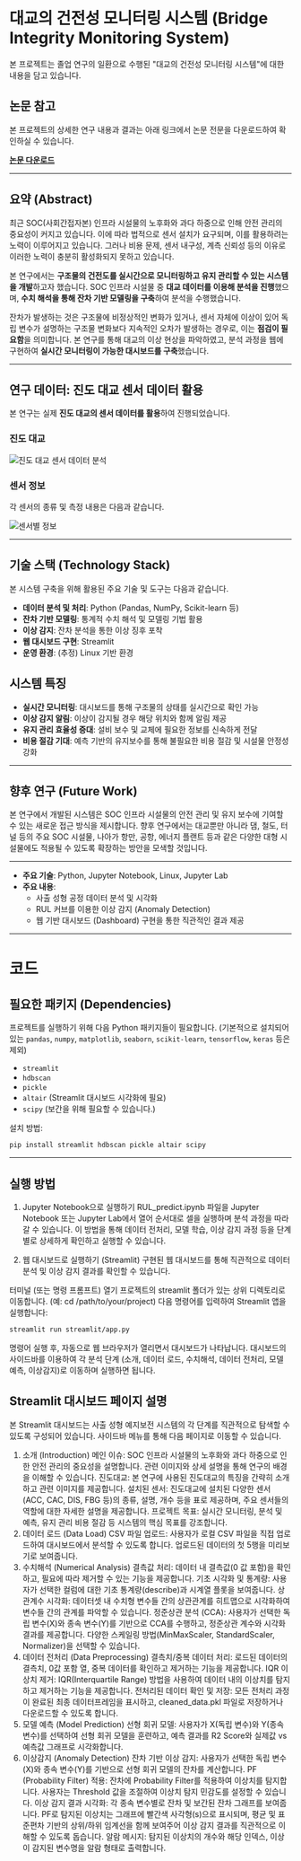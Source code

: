 # 대교의 건전성 모니터링 시스템 (Bridge Integrity Monitoring System)

본 프로젝트는 졸업 연구의 일환으로 수행된 "대교의 건전성 모니터링 시스템"에 대한 내용을 담고 있습니다.

## 논문 참고

본 프로젝트의 상세한 연구 내용과 결과는 아래 링크에서 논문 전문을 다운로드하여 확인하실 수 있습니다.

[**논문 다운로드**](https://mega.nz/file/PLAjxBjC#hQT46TQ5npG3g2bB-A7tr8Mlu99bKSgvJj4bfC04lIc)

---

## 요약 (Abstract)

최근 SOC(사회간접자본) 인프라 시설물의 노후화와 과다 하중으로 인해 안전 관리의 중요성이 커지고 있습니다. 이에 따라 법적으로 센서 설치가 요구되며, 이를 활용하려는 노력이 이루어지고 있습니다. 그러나 비용 문제, 센서 내구성, 계측 신뢰성 등의 이유로 이러한 노력이 충분히 활성화되지 못하고 있습니다.

본 연구에서는 **구조물의 건전도를 실시간으로 모니터링하고 유지 관리할 수 있는 시스템을 개발**하고자 했습니다. SOC 인프라 시설물 중 **대교 데이터를 이용해 분석을 진행**했으며, **수치 해석을 통해 잔차 기반 모델링을 구축**하여 분석을 수행했습니다.

잔차가 발생하는 것은 구조물에 비정상적인 변화가 있거나, 센서 자체에 이상이 있어 독립 변수가 설명하는 구조물 변화보다 지속적인 오차가 발생하는 경우로, 이는 **점검이 필요함**을 의미합니다. 본 연구를 통해 대교의 이상 현상을 파악하였고, 분석 과정을 웹에 구현하여 **실시간 모니터링이 가능한 대시보드를 구축**했습니다.

---

## 연구 데이터: 진도 대교 센서 데이터 활용

본 연구는 실제 **진도 대교의 센서 데이터를 활용**하여 진행되었습니다.

### 진도 대교

![진도 대교 센서 데이터 분석](https://github.com/user-attachments/assets/7a379eec-eed3-47f2-8ac7-2f5c31d383cd)

### 센서 정보

각 센서의 종류 및 측정 내용은 다음과 같습니다.

![센서별 정보](https://github.com/user-attachments/assets/99916d71-8691-4eae-819a-16a572cd4c57)

---

## 기술 스택 (Technology Stack)

본 시스템 구축을 위해 활용된 주요 기술 및 도구는 다음과 같습니다.

* **데이터 분석 및 처리**: Python (Pandas, NumPy, Scikit-learn 등)
* **잔차 기반 모델링**: 통계적 수치 해석 및 모델링 기법 활용
* **이상 감지**: 잔차 분석을 통한 이상 징후 포착
* **웹 대시보드 구현**: Streamlit
* **운영 환경**: (추정) Linux 기반 환경

## 시스템 특징

* **실시간 모니터링**: 대시보드를 통해 구조물의 상태를 실시간으로 확인 가능
* **이상 감지 알림**: 이상이 감지될 경우 해당 위치와 함께 알림 제공
* **유지 관리 효율성 증대**: 설비 보수 및 교체에 필요한 정보를 신속하게 전달
* **비용 절감 기대**: 예측 기반의 유지보수를 통해 불필요한 비용 절감 및 시설물 안정성 강화

---

## 향후 연구 (Future Work)

본 연구에서 개발된 시스템은 SOC 인프라 시설물의 안전 관리 및 유지 보수에 기여할 수 있는 새로운 접근 방식을 제시합니다. 향후 연구에서는 대교뿐만 아니라 댐, 철도, 터널 등의 주요 SOC 시설물, 나아가 항만, 공항, 에너지 플랜트 등과 같은 다양한 대형 시설물에도 적용될 수 있도록 확장하는 방안을 모색할 것입니다.

---

* **주요 기술**: Python, Jupyter Notebook, Linux, Jupyter Lab
* **주요 내용**:
    * 사출 성형 공정 데이터 분석 및 시각화
    * RUL 커브를 이용한 이상 감지 (Anomaly Detection)
    * 웹 기반 대시보드 (Dashboard) 구현을 통한 직관적인 결과 제공

---
# 코드

## 필요한 패키지 (Dependencies)

프로젝트를 실행하기 위해 다음 Python 패키지들이 필요합니다. (기본적으로 설치되어 있는 `pandas`, `numpy`, `matplotlib`, `seaborn`, `scikit-learn`, `tensorflow`, `keras` 등은 제외)

* `streamlit`
* `hdbscan`
* `pickle`
* `altair` (Streamlit 대시보드 시각화에 필요)
* `scipy` (보간을 위해 필요할 수 있습니다.)

설치 방법:
```bash
pip install streamlit hdbscan pickle altair scipy
```

---

## 실행 방법
1. Jupyter Notebook으로 실행하기
RUL_predict.ipynb 파일을 Jupyter Notebook 또는 Jupyter Lab에서 열어 순서대로 셀을 실행하며 분석 과정을 따라갈 수 있습니다. 이 방법을 통해 데이터 전처리, 모델 학습, 이상 감지 과정 등을 단계별로 상세하게 확인하고 실행할 수 있습니다.

2. 웹 대시보드로 실행하기 (Streamlit)
구현된 웹 대시보드를 통해 직관적으로 데이터 분석 및 이상 감지 결과를 확인할 수 있습니다.

터미널 (또는 명령 프롬프트) 열기
프로젝트의 streamlit 폴더가 있는 상위 디렉토리로 이동합니다. (예: cd /path/to/your/project)
다음 명령어를 입력하여 Streamlit 앱을 실행합니다:
```bash
streamlit run streamlit/app.py
```

명령어 실행 후, 자동으로 웹 브라우저가 열리면서 대시보드가 나타납니다.
대시보드의 사이드바를 이용하여 각 분석 단계 (소개, 데이터 로드, 수치해석, 데이터 전처리, 모델 예측, 이상감지)로 이동하며 실행하면 됩니다.

## Streamlit 대시보드 페이지 설명
본 Streamlit 대시보드는 사출 성형 예지보전 시스템의 각 단계를 직관적으로 탐색할 수 있도록 구성되어 있습니다. 사이드바 메뉴를 통해 다음 페이지로 이동할 수 있습니다.

1. 소개 (Introduction)
메인 이슈: SOC 인프라 시설물의 노후화와 과다 하중으로 인한 안전 관리의 중요성을 설명합니다. 관련 이미지와 상세 설명을 통해 연구의 배경을 이해할 수 있습니다.
진도대교: 본 연구에 사용된 진도대교의 특징을 간략히 소개하고 관련 이미지를 제공합니다.
설치된 센서: 진도대교에 설치된 다양한 센서(ACC, CAC, DIS, FBG 등)의 종류, 설명, 개수 등을 표로 제공하며, 주요 센서들의 역할에 대한 자세한 설명을 제공합니다.
프로젝트 목표: 실시간 모니터링, 분석 및 예측, 유지 관리 비용 절감 등 시스템의 핵심 목표를 강조합니다.
2. 데이터 로드 (Data Load)
CSV 파일 업로드: 사용자가 로컬 CSV 파일을 직접 업로드하여 대시보드에서 분석할 수 있도록 합니다. 업로드된 데이터의 첫 5행을 미리보기로 보여줍니다.
3. 수치해석 (Numerical Analysis)
결측값 처리: 데이터 내 결측값(0 값 포함)을 확인하고, 필요에 따라 제거할 수 있는 기능을 제공합니다.
기초 시각화 및 통계량: 사용자가 선택한 컬럼에 대한 기초 통계량(describe)과 시계열 플롯을 보여줍니다.
상관계수 시각화: 데이터셋 내 수치형 변수들 간의 상관관계를 히트맵으로 시각화하여 변수들 간의 관계를 파악할 수 있습니다.
정준상관 분석 (CCA): 사용자가 선택한 독립 변수(X)와 종속 변수(Y)를 기반으로 CCA를 수행하고, 정준상관 계수와 시각화 결과를 제공합니다. 다양한 스케일링 방법(MinMaxScaler, StandardScaler, Normalizer)을 선택할 수 있습니다.
4. 데이터 전처리 (Data Preprocessing)
결측치/중복 데이터 처리: 로드된 데이터의 결측치, 0값 포함 열, 중복 데이터를 확인하고 제거하는 기능을 제공합니다.
IQR 이상치 제거: IQR(Interquartile Range) 방법을 사용하여 데이터 내의 이상치를 탐지하고 제거하는 기능을 제공합니다.
전처리된 데이터 확인 및 저장: 모든 전처리 과정이 완료된 최종 데이터프레임을 표시하고, cleaned_data.pkl 파일로 저장하거나 다운로드할 수 있도록 합니다.
5. 모델 예측 (Model Prediction)
선형 회귀 모델: 사용자가 X(독립 변수)와 Y(종속 변수)를 선택하여 선형 회귀 모델을 훈련하고, 예측 결과를 R2 Score와 실제값 vs 예측값 그래프로 시각화합니다.
6. 이상감지 (Anomaly Detection)
잔차 기반 이상 감지: 사용자가 선택한 독립 변수(X)와 종속 변수(Y)를 기반으로 선형 회귀 모델의 잔차를 계산합니다.
PF (Probability Filter) 적용: 잔차에 Probability Filter를 적용하여 이상치를 탐지합니다. 사용자는 Threshold 값을 조절하여 이상치 탐지 민감도를 설정할 수 있습니다.
이상 감지 결과 시각화: 각 종속 변수별로 잔차 및 보간된 잔차 그래프를 보여줍니다. PF로 탐지된 이상치는 그래프에 빨간색 사각형(s)으로 표시되며, 평균 및 표준편차 기반의 상위/하위 임계선을 함께 보여주어 이상 감지 결과를 직관적으로 이해할 수 있도록 돕습니다.
알람 메시지: 탐지된 이상치의 개수와 해당 인덱스, 이상이 감지된 변수명을 알람 형태로 출력합니다.

